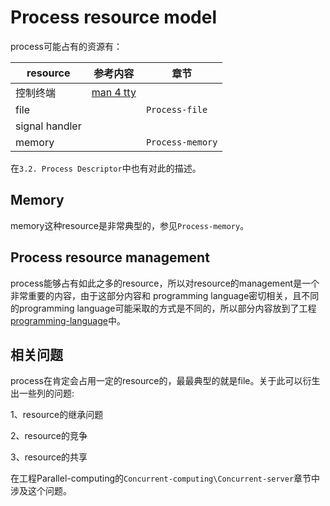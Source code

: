 # Process resource model

process可能占有的资源有：

| resource       | 参考内容                                                     | 章节             |
| -------------- | ------------------------------------------------------------ | ---------------- |
| 控制终端       | [man 4 tty](http://man7.org/linux/man-pages/man4/tty.4.html) |                  |
| file           |                                                              | `Process-file`   |
| signal handler |                                                              |                  |
| memory         |                                                              | `Process-memory` |


在`3.2. Process Descriptor`中也有对此的描述。

## Memory

memory这种resource是非常典型的，参见`Process-memory`。



## Process resource management

process能够占有如此之多的resource，所以对resource的management是一个非常重要的内容，由于这部分内容和 programming language密切相关，且不同的programming language可能采取的方式是不同的，所以部分内容放到了工程[programming-language](https://dengking.github.io/programming-language/)中。



## 相关问题

process在肯定会占用一定的resource的，最最典型的就是file。关于此可以衍生出一些列的问题:

1、resource的继承问题

2、resource的竞争

3、resource的共享

在工程Parallel-computing的`Concurrent-computing\Concurrent-server`章节中涉及这个问题。